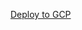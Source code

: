 [Deploy to GCP](https://shell.cloud.google.com/cloudshell/editor?cloudshell_git_repo=https://github.com/jeromewir/gcp-assumerole-example&&cloudshell_open_in_editor=setup.sh&cloudshell_tutorial=tutorial.md)